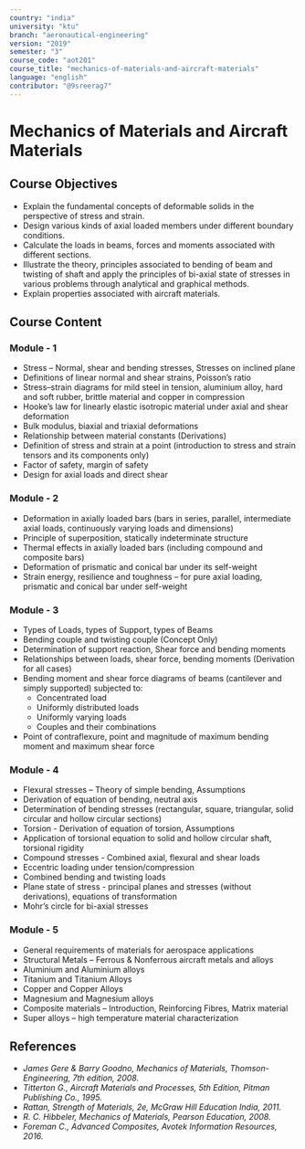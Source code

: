 ```yaml
---
country: "india"
university: "ktu"
branch: "aeronautical-engineering"
version: "2019"
semester: "3"
course_code: "aot201"
course_title: "mechanics-of-materials-and-aircraft-materials"
language: "english"
contributor: "@9sreerag7"
---
```


# Mechanics of Materials and Aircraft Materials

## Course Objectives

- Explain the fundamental concepts of deformable solids in the perspective of stress and strain.
- Design various kinds of axial loaded members under different boundary conditions.
- Calculate the loads in beams, forces and moments associated with different sections.
- Illustrate the theory, principles associated to bending of beam and twisting of shaft and apply the principles of bi-axial state of stresses in various problems through analytical and graphical methods.
- Explain properties associated with aircraft materials.

## Course Content

### Module - 1

- Stress – Normal, shear and bending stresses, Stresses on inclined plane
- Definitions of linear normal and shear strains, Poisson’s ratio
- Stress–strain diagrams for mild steel in tension, aluminium alloy, hard and soft rubber, brittle material and copper in compression
- Hooke’s law for linearly elastic isotropic material under axial and shear deformation
- Bulk modulus, biaxial and triaxial deformations
- Relationship between material constants (Derivations)
- Definition of stress and strain at a point (introduction to stress and strain tensors and its components only)
- Factor of safety, margin of safety
- Design for axial loads and direct shear

### Module - 2

- Deformation in axially loaded bars (bars in series, parallel, intermediate axial loads, continuously varying loads and dimensions)
- Principle of superposition, statically indeterminate structure
- Thermal effects in axially loaded bars (including compound and composite bars)
- Deformation of prismatic and conical bar under its self-weight
- Strain energy, resilience and toughness – for pure axial loading, prismatic and conical bar under self-weight

### Module - 3

- Types of Loads, types of Support, types of Beams
- Bending couple and twisting couple (Concept Only)
- Determination of support reaction, Shear force and bending moments
- Relationships between loads, shear force, bending moments (Derivation for all cases)
- Bending moment and shear force diagrams of beams (cantilever and simply supported) subjected to:
  - Concentrated load
  - Uniformly distributed loads
  - Uniformly varying loads
  - Couples and their combinations
- Point of contraflexure, point and magnitude of maximum bending moment and maximum shear force

### Module - 4

- Flexural stresses – Theory of simple bending, Assumptions
- Derivation of equation of bending, neutral axis
- Determination of bending stresses (rectangular, square, triangular, solid circular and hollow circular sections)
- Torsion - Derivation of equation of torsion, Assumptions
- Application of torsional equation to solid and hollow circular shaft, torsional rigidity
- Compound stresses - Combined axial, flexural and shear loads
- Eccentric loading under tension/compression
- Combined bending and twisting loads
- Plane state of stress - principal planes and stresses (without derivations), equations of transformation
- Mohr’s circle for bi-axial stresses

### Module - 5

- General requirements of materials for aerospace applications
- Structural Metals – Ferrous & Nonferrous aircraft metals and alloys
- Aluminium and Aluminium alloys
- Titanium and Titanium Alloys
- Copper and Copper Alloys
- Magnesium and Magnesium alloys
- Composite materials – Introduction, Reinforcing Fibres, Matrix material
- Super alloys – high temperature material characterization

## References

- *James Gere & Barry Goodno, Mechanics of Materials, Thomson-Engineering, 7th edition, 2008.*
- *Titterton G., Aircraft Materials and Processes, 5th Edition, Pitman Publishing Co., 1995.*
- *Rattan, Strength of Materials, 2e, McGraw Hill Education India, 2011.*
- *R. C. Hibbeler, Mechanics of Materials, Pearson Education, 2008.*
- *Foreman C., Advanced Composites, Avotek Information Resources, 2016.*

